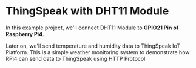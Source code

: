# ThingSpeak with DHT11 Module
In this example project, we'll connect DHT11 Module to <b> GPIO21 Pin of Raspberry Pi4.</b> 
<p>Later on, we'll send temperature and humidity data to ThingSpeak IoT Platform. This is a simple weather monitoring system to demonstrate how RPi4 can send data to ThingSpeak using HTTP Protocol</p>
